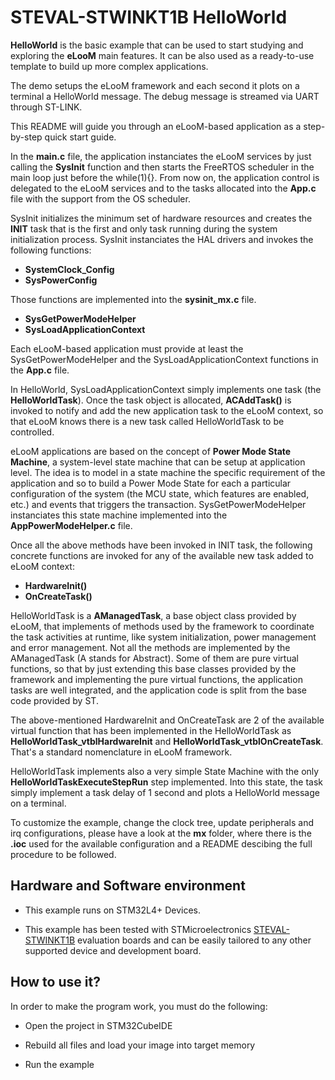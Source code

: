 # __STEVAL-STWINKT1B HelloWorld__

**HelloWorld** is the basic example that can be used to start studying and exploring the **eLooM** main features.
It can be also used as a ready-to-use template to build up more complex applications.

The demo setups the eLooM framework and each second it plots on a terminal a HelloWorld message.
The debug message is streamed via UART through ST-LINK.

This README will guide you through an eLooM-based application as a step-by-step quick start guide.

In the **main.c** file, the application instanciates the eLooM services by just calling the **SysInit** function 
and then starts the FreeRTOS scheduler in the main loop just before the while(1){}.
From now on, the application control is delegated to the eLooM services and to the tasks allocated into the 
**App.c** file with the support from the OS scheduler.

SysInit initializes the minimum set of hardware resources and creates the **INIT** task that is the first 
and only task running during the system initialization process.
SysInit instanciates the HAL drivers and invokes the following functions:

- **SystemClock_Config**
- **SysPowerConfig**

Those functions are implemented into the **sysinit_mx.c** file.

- **SysGetPowerModeHelper**
- **SysLoadApplicationContext**

Each eLooM-based application must provide at least the SysGetPowerModeHelper and the 
SysLoadApplicationContext functions in the **App.c** file.

In HelloWorld, SysLoadApplicationContext simply implements one task (the **HelloWorldTask**).
Once the task object is allocated, **ACAddTask()** is invoked to notify and add the new application task to the 
eLooM context, so that eLooM knows there is a new task called HelloWorldTask to be controlled.

eLooM applications are based on the concept of **Power Mode State Machine**, a system-level state machine that 
can be setup at application level.
The idea is to model in a state machine the specific requirement of the application and so to build a Power Mode 
State for each a particular configuration of the system (the MCU state, which features are enabled, etc.) and events
that triggers the transaction.
SysGetPowerModeHelper instanciates this state machine implemented into the **AppPowerModeHelper.c** file.

Once all the above methods have been invoked in INIT task, the following concrete functions are invoked for any of the 
available new task added to eLooM context:

- **HardwareInit()**
- **OnCreateTask()**

HelloWorldTask is a **AManagedTask**, a base object class provided by eLooM, that implements of methods used by 
the framework to coordinate the task activities at runtime, like system initialization, power management 
and error management.
Not all the methods are implemented by the AManagedTask (A stands for Abstract). Some of them are pure virtual 
functions, so that by just extending this base classes provided by the framework and implementing the pure 
virtual functions, the application tasks are well integrated, and the application code is split from the base 
code provided by ST.

The above-mentioned HardwareInit and OnCreateTask are 2 of the available virtual function that has been implemented
in the HelloWorldTask as **HelloWorldTask_vtblHardwareInit** and **HelloWorldTask_vtblOnCreateTask**.
That's a standard nomenclature in eLooM framework.

HelloWorldTask implements also a very simple State Machine with the only **HelloWorldTaskExecuteStepRun** step
implemented.
Into this state, the task simply implement a task delay of 1 second and plots a HelloWorld message on a terminal.

To customize the example, change the clock tree, update peripherals and irq configurations, please have a
look at the **mx** folder, where there is the **.ioc** used for the available configuration and a README descibing
the full procedure to be followed.


## __Hardware and Software environment__

- This example runs on STM32L4+ Devices.

- This example has been tested with STMicroelectronics [STEVAL-STWINKT1B](https://www.st.com/stwin)
  evaluation boards and can be easily tailored to any other supported
  device and development board. 


## __How to use it?__

In order to make the program work, you must do the following:

- Open the project in STM32CubeIDE

- Rebuild all files and load your image into target memory

- Run the example

